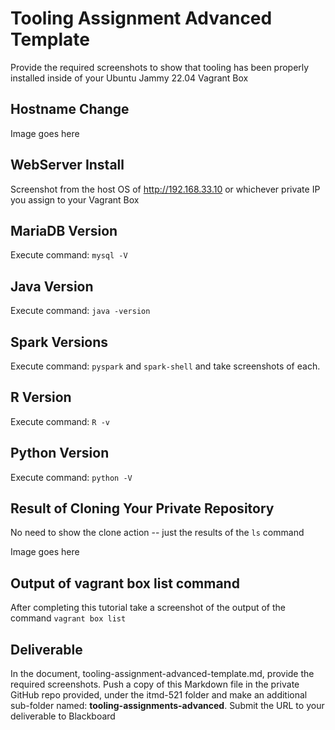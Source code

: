 # Tooling Assignment Advanced Template

Provide the required screenshots to show that tooling has been properly installed inside of your Ubuntu Jammy 22.04 Vagrant Box

## Hostname Change

Image goes here

## WebServer Install

Screenshot from the host OS of http://192.168.33.10  or whichever private IP you assign to your Vagrant Box

## MariaDB Version

Execute command: `mysql -V`

## Java Version

Execute command: `java -version`

## Spark Versions

Execute command: `pyspark` and `spark-shell` and take screenshots of each.

## R Version

Execute command: `R -v`

## Python Version

Execute command: `python -V`

## Result of Cloning Your Private Repository

No need to show the clone action -- just the results of the `ls` command

Image goes here

## Output of vagrant box list command

After completing this tutorial take a screenshot of the output of the command ```vagrant box list```

## Deliverable

In the document, tooling-assignment-advanced-template.md, provide the required screenshots. Push a copy of this Markdown file in the private GitHub repo provided, under the itmd-521 folder and make an additional sub-folder named: **tooling-assignments-advanced**.  Submit the URL to your deliverable to Blackboard
